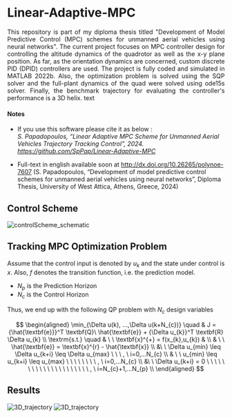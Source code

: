# Linear-Adaptive-MPC
<p align="justify ">
This repository is part of my diploma thesis titled "Development of Model Predictive Control (MPC) schemes for unmanned aerial vehicles using neural networks". 
The current project focuses on MPC controller design for controlling the altitude dynamics of the quadrotor as well as the x-y plane position. As far, as the orientation dynamics are concerned, custom discrete PID (DPID) controllers are used. The project is fully coded and simulated in MATLAB 2022b. Also, the optimization problem is solved using the SQP solver and the
full-plant dynamics of the quad were solved using ode15s solver. Finally, the benchmark trajectory for evaluating the controller's performance is a 3D helix.
text</p>

#### Notes 
* If you use this software please cite it as below : </br>
<em> S. Papadopoulos, “Linear Adaptive MPC Scheme for Unmanned Aerial Vehicles Trajectory Tracking Control”, 2024. https://github.com/SpPap/Linear-Adaptive-MPC</em>

* Full-text in english available soon at http://dx.doi.org/10.26265/polynoe-7607
  (S. Papadopoulos, “Development of model predictive control schemes for unmanned aerial vehicles using neural networks”, Diploma Thesis, University of West Attica, Athens, Greece, 2024)
  

## Control Scheme
![controlScheme_schematic](https://github.com/SpPap/Linear-Adaptive-MPC/assets/52887728/64aae744-1b0a-493a-90f3-915e47a53148)

## Tracking MPC Optimization Problem
Assume that the control input is denoted by $u_{k}$ and the state under control is $x$. Also, $f$ denotes the transition function, i.e. the prediction model. 
- $N_{p}$ is the Prediction Horizon 
- $N_{c}$ is the Control Horizon


Thus, we end up with the following QP problem with $N_{c}$ design variables


$$
\begin{aligned}
\min_{\Delta u(k), ...,\Delta u(k+N_{c})} \quad & J = {\hat{\textbf{e}}}^T \textbf{Q}\ \hat{\textbf{e}} +  {\Delta 
 u_{k}}^T \textbf{R} \Delta u_{k} \\
   \textrm{s.t.} \quad & \ \  \textbf{x}^{+} = f(x_{k},u_{k}) & \\ 
  & \ \ \hat{\textbf{e}} = \textbf{x}^{r} - \hat{\textbf{x}}  \\
  &\ \ \Delta u_{min} \leq \Delta u_{k+i}  \leq \Delta u_{max} \ \ \ ,  \  i=0,...N_{c}  \\
  & \ \  u_{min} \leq   u_{k+i}  \leq  u_{max} \ \ \ \ \ \ \ \   , \  i=0,...N_{c}  \\
  &\ \ \Delta  u_{k+i} = 0  \ \ \ \ \ \ \ \ \ \ \ \ \ \  \ \ \ \ \ \  \  , \ i=N_{c}+1,...N_{p}    \\  
\end{aligned}
$$

## Results

![3D_trajectory](https://github.com/SpPap/Linear-Adaptive-MPC/assets/52887728/5316d342-7e54-4807-839e-28b7b844774a)
![3D_trajectory](https://github.com/SpPap/Linear-Adaptive-MPC/assets/52887728/044ed133-3c12-4610-af26-a2feb0806d20)
